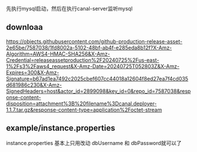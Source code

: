 先执行mysql启动，然后在执行canal-server监听mysql
## downloaa
https://objects.githubusercontent.com/github-production-release-asset-2e65be/7587038/1fd8002a-5102-48bf-ab4f-e285eda8b12f?X-Amz-Algorithm=AWS4-HMAC-SHA256&X-Amz-Credential=releaseassetproduction%2F20240725%2Fus-east-1%2Fs3%2Faws4_request&X-Amz-Date=20240725T052803Z&X-Amz-Expires=300&X-Amz-Signature=b67ad1ea7492c2025cbef607cc44018a12604f8ed27ea7f4cd035d681986c230&X-Amz-SignedHeaders=host&actor_id=2899098&key_id=0&repo_id=7587038&response-content-disposition=attachment%3B%20filename%3Dcanal.deployer-1.1.7.tar.gz&response-content-type=application%2Foctet-stream

## example/instance.properties
instance.properties 基本上只用改动 dbUsername 和 dbPassword就可以了